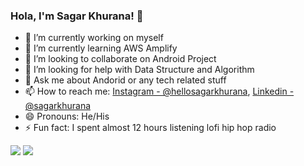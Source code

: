 ### Hola, I'm Sagar Khurana! 👋

- 🔭 I’m currently working on myself
- 🌱 I’m currently learning AWS Amplify
- 👯 I’m looking to collaborate on Android Project
- 🤔 I’m looking for help with Data Structure and Algorithm 
- 💬 Ask me about Andorid or any tech related stuff
- 📫 How to reach me: [Instagram - @hellosagarkhurana](https://www.instagram.com/hellosagarkhurana/), [Linkedin - @sagarkhurana](https://www.linkedin.com/in/sagar-khurana-b98a9418b/)
- 😄 Pronouns: He/His
- ⚡ Fun fact: I spent almost 12 hours listening lofi hip hop radio
<img src="https://github-readme-stats.vercel.app/api/top-langs/?username=hellosagar&amp;theme=dark&amp;hide_langs_below=1%22%20style=%22max-width:100%">
<img src="https://github-readme-stats.vercel.app/api?username=hellosagar&&show_icons=true&title_color=ffffff&icon_color=79FE96&text_color=daf7dc&bg_color=191919">
